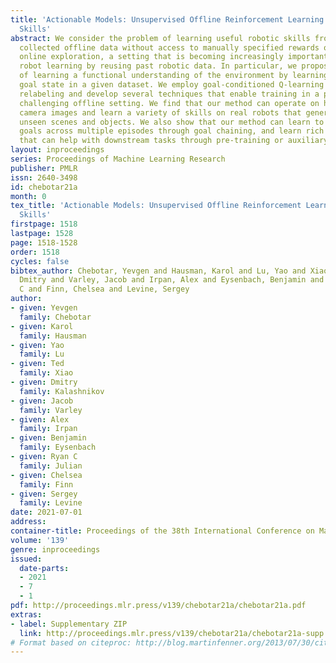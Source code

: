```yaml
---
title: 'Actionable Models: Unsupervised Offline Reinforcement Learning of Robotic
  Skills'
abstract: We consider the problem of learning useful robotic skills from previously
  collected offline data without access to manually specified rewards or additional
  online exploration, a setting that is becoming increasingly important for scaling
  robot learning by reusing past robotic data. In particular, we propose the objective
  of learning a functional understanding of the environment by learning to reach any
  goal state in a given dataset. We employ goal-conditioned Q-learning with hindsight
  relabeling and develop several techniques that enable training in a particularly
  challenging offline setting. We find that our method can operate on high-dimensional
  camera images and learn a variety of skills on real robots that generalize to previously
  unseen scenes and objects. We also show that our method can learn to reach long-horizon
  goals across multiple episodes through goal chaining, and learn rich representations
  that can help with downstream tasks through pre-training or auxiliary objectives.
layout: inproceedings
series: Proceedings of Machine Learning Research
publisher: PMLR
issn: 2640-3498
id: chebotar21a
month: 0
tex_title: 'Actionable Models: Unsupervised Offline Reinforcement Learning of Robotic
  Skills'
firstpage: 1518
lastpage: 1528
page: 1518-1528
order: 1518
cycles: false
bibtex_author: Chebotar, Yevgen and Hausman, Karol and Lu, Yao and Xiao, Ted and Kalashnikov,
  Dmitry and Varley, Jacob and Irpan, Alex and Eysenbach, Benjamin and Julian, Ryan
  C and Finn, Chelsea and Levine, Sergey
author:
- given: Yevgen
  family: Chebotar
- given: Karol
  family: Hausman
- given: Yao
  family: Lu
- given: Ted
  family: Xiao
- given: Dmitry
  family: Kalashnikov
- given: Jacob
  family: Varley
- given: Alex
  family: Irpan
- given: Benjamin
  family: Eysenbach
- given: Ryan C
  family: Julian
- given: Chelsea
  family: Finn
- given: Sergey
  family: Levine
date: 2021-07-01
address:
container-title: Proceedings of the 38th International Conference on Machine Learning
volume: '139'
genre: inproceedings
issued:
  date-parts:
  - 2021
  - 7
  - 1
pdf: http://proceedings.mlr.press/v139/chebotar21a/chebotar21a.pdf
extras:
- label: Supplementary ZIP
  link: http://proceedings.mlr.press/v139/chebotar21a/chebotar21a-supp.zip
# Format based on citeproc: http://blog.martinfenner.org/2013/07/30/citeproc-yaml-for-bibliographies/
---
```


